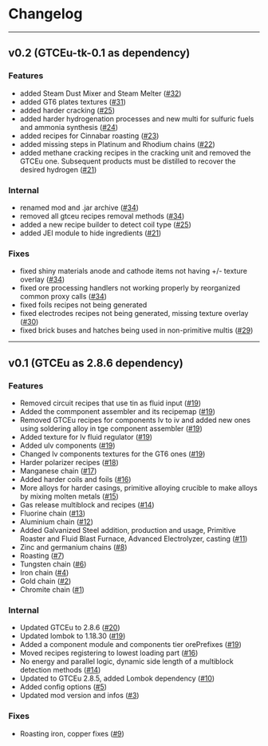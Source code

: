 # Changelog

***

## v0.2 (GTCEu-tk-0.1 as dependency)

### Features
- added Steam Dust Mixer and Steam Melter ([#32](https://github.com/tekcay/tkcy-simple-addon/pull/32))
- added GT6 plates textures ([#31](https://github.com/tekcay/tkcy-simple-addon/pull/31))
- added harder cracking ([#25](https://github.com/tekcay/tkcy-simple-addon/pull/25))
- added harder hydrogenation processes and new multi for sulfuric fuels and ammonia synthesis ([#24](https://github.com/tekcay/tkcy-simple-addon/pull/24))
- added recipes for Cinnabar roasting ([#23](https://github.com/tekcay/tkcy-simple-addon/pull/23))
- added missing steps in Platinum and Rhodium chains ([#22](https://github.com/tekcay/tkcy-simple-addon/pull/22))
- added methane cracking recipes in the cracking unit and removed the GTCEu one.
Subsequent products must be distilled to recover the desired hydrogen
([#21](https://github.com/tekcay/tkcy-simple-addon/pull/21))


### Internal
- renamed mod and .jar archive ([#34](https://github.com/tekcay/tkcy-simple-addon/pull/34))
- removed all gtceu recipes removal methods ([#34](https://github.com/tekcay/tkcy-simple-addon/pull/34))
- added a new recipe builder to detect coil type ([#25](https://github.com/tekcay/tkcy-simple-addon/pull/25))
- added JEI module to hide ingredients ([#21](https://github.com/tekcay/tkcy-simple-addon/pull/21))

### Fixes
- fixed shiny materials anode and cathode items not having +/- texture overlay ([#34](https://github.com/tekcay/tkcy-simple-addon/pull/34))
- fixed ore processing handlers not working properly by reorganized common proxy calls ([#34](https://github.com/tekcay/tkcy-simple-addon/pull/34))
- fixed foils recipes not being generated
- fixed electrodes recipes not being generated, missing texture overlay ([#30](https://github.com/tekcay/tkcy-simple-addon/pull/30))
- fixed brick buses and hatches being used in non-primitive multis ([#29](https://github.com/tekcay/tkcy-simple-addon/pull/29))

***

## v0.1 (GTCEu as 2.8.6 dependency)

### Features

- Removed circuit recipes that use tin as fluid input ([#19](https://github.com/tekcay/tkcy-simple-addon/pull/19))
- Added the commponent assembler and its recipemap ([#19](https://github.com/tekcay/tkcy-simple-addon/pull/19))
- Removed GTCEu recipes for components lv to iv and added new ones using soldering alloy in tge component assembler ([#19](https://github.com/tekcay/tkcy-simple-addon/pull/19))
- Added texture for lv fluid regulator ([#19](https://github.com/tekcay/tkcy-simple-addon/pull/19))
- Added ulv components ([#19](https://github.com/tekcay/tkcy-simple-addon/pull/19))
- Changed lv components textures for the GT6 ones ([#19](https://github.com/tekcay/tkcy-simple-addon/pull/19))
- Harder polarizer recipes ([#18](https://github.com/tekcay/tkcy-simple-addon/pull/18))
- Manganese chain ([#17](https://github.com/tekcay/tkcy-simple-addon/pull/17))
- Added harder coils and foils ([#16](https://github.com/tekcay/tkcy-simple-addon/pull/16))
- More alloys for harder casings, primitive alloying crucible to make alloys by mixing molten metals ([#15](https://github.com/tekcay/tkcy-simple-addon/pull/15))
- Gas release multiblock and recipes ([#14](https://github.com/tekcay/tkcy-simple-addon/pull/14))
- Fluorine chain ([#13](https://github.com/tekcay/tkcy-simple-addon/pull/13))
- Aluminium chain ([#12](https://github.com/tekcay/tkcy-simple-addon/pull/12))
- Added Galvanized Steel addition, production and usage, Primitive Roaster
and Fluid Blast Furnace, Advanced Electrolyzer, casting ([#11](https://github.com/tekcay/tkcy-simple-addon/pull/11))
- Zinc and germanium chains ([#8](https://github.com/tekcay/tkcy-simple-addon/pull/8))
- Roasting ([#7](https://github.com/tekcay/tkcy-simple-addon/pull/7))
- Tungsten chain ([#6](https://github.com/tekcay/tkcy-simple-addon/pull/6))
- Iron chain ([#4](https://github.com/tekcay/tkcy-simple-addon/pull/4))
- Gold chain ([#2](https://github.com/tekcay/tkcy-simple-addon/pull/2))
- Chromite chain ([#1](https://github.com/tekcay/tkcy-simple-addon/pull/1))

### Internal
- Updated GTCEu to 2.8.6 ([#20](https://github.com/tekcay/tkcy-simple-addon/pull/20))
- Updated lombok to 1.18.30 ([#19](https://github.com/tekcay/tkcy-simple-addon/pull/19))
- Added a component module and components tier orePrefixes ([#19](https://github.com/tekcay/tkcy-simple-addon/pull/19))
- Moved recipes registering to lowest loading part ([#16](https://github.com/tekcay/tkcy-simple-addon/pull/16))
- No energy and parallel logic, dynamic side length of a multiblock detection methods ([#14](https://github.com/tekcay/tkcy-simple-addon/pull/14))
- Updated to GTCEu 2.8.5, added Lombok dependency ([#10](https://github.com/tekcay/tkcy-simple-addon/pull/10))
- Added config options ([#5](https://github.com/tekcay/tkcy-simple-addon/pull/5))
- Updated mod version and infos ([#3](https://github.com/tekcay/tkcy-simple-addon/pull/3))


### Fixes

- Roasting iron, copper fixes ([#9](https://github.com/tekcay/tkcy-simple-addon/pull/9))



